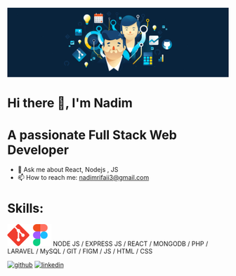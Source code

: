 ![A passionate Full Stack Web Developer](https://github.com/NadimRifaii/NadimRifaii/blob/main/header%403960w.png)
# Hi there 👋, I'm Nadim
# A passionate Full Stack Web Developer 

- 💬 Ask me about React, Nodejs , JS 
- 📫 How to reach me: nadimrifaii3@gmail.com

# Skills: 
<img src="https://github.com/NadimRifaii/NadimRifaii/blob/main/git-original.svg" width="50" /><img  src="https://github.com/NadimRifaii/NadimRifaii/blob/main/figma-original.svg" width="50" />
NODE JS / EXPRESS JS / REACT / MONGODB / PHP / LARAVEL / MySQL / GIT / FIGM / JS / HTML / CSS 

[<img src='https://cdn.jsdelivr.net/npm/simple-icons@3.0.1/icons/github.svg' alt='github' height='40'>](https://github.com/NadimRifaii) [<img src='https://cdn.jsdelivr.net/npm/simple-icons@3.0.1/icons/linkedin.svg' alt='linkedin' height='40'>](https://www.linkedin.com/in/nadimrifaii/)  

